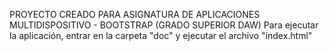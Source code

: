 PROYECTO CREADO PARA ASIGNATURA DE APLICACIONES MULTIDISPOSITIVO - BOOTSTRAP (GRADO SUPERIOR DAW)
Para ejecutar la aplicación, entrar en la carpeta "doc" y ejecutar el archivo "index.html"
